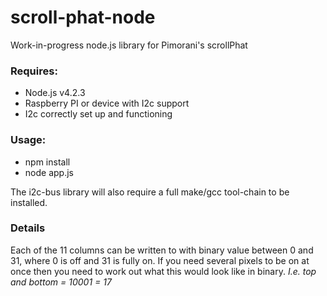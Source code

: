 # scroll-phat-node
Work-in-progress node.js library for Pimorani's scrollPhat

### Requires:

* Node.js v4.2.3
* Raspberry PI or device with I2c support
* I2c correctly set up and functioning

### Usage:

* npm install
* node app.js

The i2c-bus library will also require a full make/gcc tool-chain to be installed.

### Details

Each of the 11 columns can be written to with binary value between 0 and 31, where 0 is off and 31 is fully on. If you need several pixels to be on at once then you need to work out what this would look like in binary. *I.e. top and bottom = 10001 = 17*

